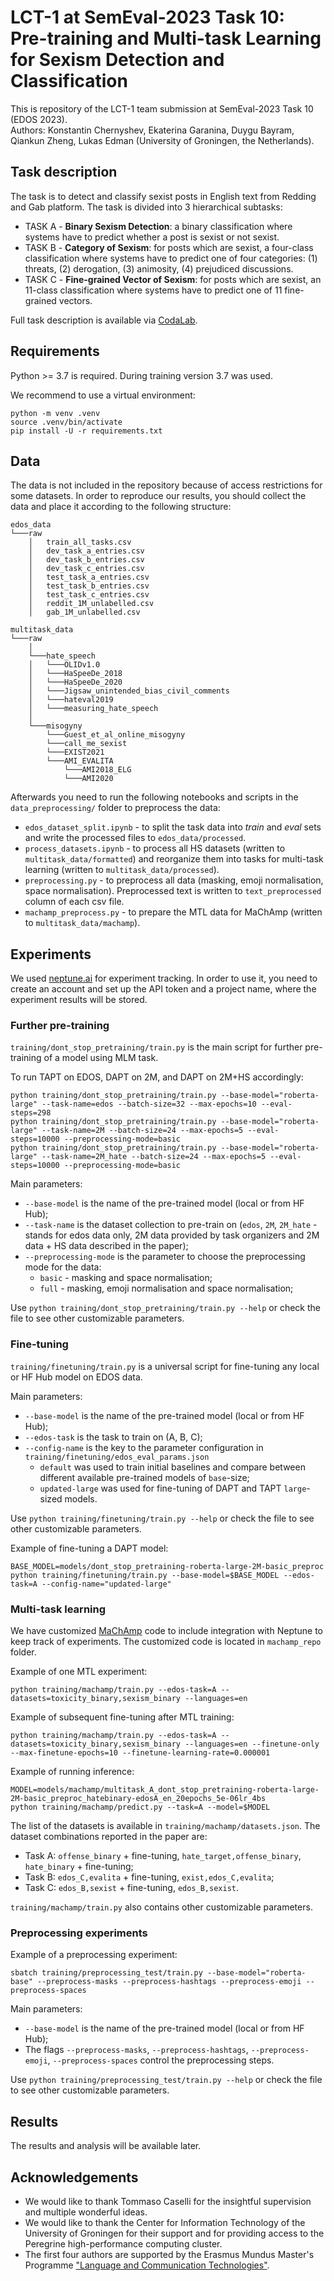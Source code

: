 # LCT-1 at SemEval-2023 Task 10: Pre-training and Multi-task Learning for Sexism Detection and Classification

This is repository of the LCT-1 team submission at SemEval-2023 Task 10 (EDOS 2023). <br>
Authors: Konstantin Chernyshev, Ekaterina Garanina, Duygu Bayram, Qiankun Zheng, Lukas Edman (University of Groningen, the Netherlands).

## Task description

The task is to detect and classify sexist posts in English text from Redding and Gab platform. The task is divided into 3 hierarchical subtasks:

* TASK A - **Binary Sexism Detection**: a binary classification where systems have to predict whether a post is sexist or not sexist.
* TASK B - **Category of Sexism**: for posts which are sexist, a four-class classification where systems have to predict one of four categories: (1) threats, (2)  derogation, (3) animosity, (4) prejudiced discussions. 
* TASK C - **Fine-grained Vector of Sexism**: for posts which are sexist, an 11-class classification where systems have to predict one of 11 fine-grained vectors.

Full task description is available via [CodaLab](https://codalab.lisn.upsaclay.fr/competitions/7124).


## Requirements

Python >= 3.7 is required. During training version 3.7 was used.

We recommend to use a virtual environment:
```shell
python -m venv .venv
source .venv/bin/activate
pip install -U -r requirements.txt
```

## Data

The data is not included in the repository because of access restrictions for some datasets. 
In order to reproduce our results, you should collect the data and place it according to the following structure:

```
edos_data
└───raw
    │   train_all_tasks.csv
    │   dev_task_a_entries.csv
    │   dev_task_b_entries.csv
    │   dev_task_c_entries.csv
    │   test_task_a_entries.csv
    │   test_task_b_entries.csv
    │   test_task_c_entries.csv
    │   reddit_1M_unlabelled.csv
    │   gab_1M_unlabelled.csv

multitask_data
└───raw
    │
    └───hate_speech
    │   └───OLIDv1.0
    │   └───HaSpeeDe_2018
    │   └───HaSpeeDe_2020
    │   └───Jigsaw_unintended_bias_civil_comments
    │   └───hateval2019
    │   └───measuring_hate_speech
    │
    └───misogyny
        └───Guest_et_al_online_misogyny
        └───call_me_sexist
        └───EXIST2021
        └───AMI_EVALITA
            └───AMI2018_ELG
            └───AMI2020
```

Afterwards you need to run the following notebooks and scripts in the `data_preprocessing/` folder to preprocess the data:
* `edos_dataset_split.ipynb` - to split the task data into _train_ and _eval_ sets and write the processed files to `edos_data/processed`.
* `process_datasets.ipynb` - to process all HS datasets (written to `multitask_data/formatted`) and reorganize them into tasks for multi-task learning (written to `multitask_data/processed`).
* `preprocessing.py` - to preprocess all data (masking, emoji normalisation, space normalisation). Preprocessed text is written to `text_preprocessed` column of each csv file.
* `machamp_preprocess.py` - to prepare the MTL data for MaChAmp (written to `multitask_data/machamp`).


## Experiments

We used [neptune.ai](https://neptune.ai/) for experiment tracking. In order to use it, you need to create an account 
and set up the API token and a project name, where the experiment results will be stored.


### Further pre-training

`training/dont_stop_pretraining/train.py` is the main script for further pre-training of a model using MLM task.

To run TAPT on EDOS, DAPT on 2M, and DAPT on 2M+HS accordingly:
```shell
python training/dont_stop_pretraining/train.py --base-model="roberta-large" --task-name=edos --batch-size=32 --max-epochs=10 --eval-steps=298
python training/dont_stop_pretraining/train.py --base-model="roberta-large" --task-name=2M --batch-size=24 --max-epochs=5 --eval-steps=10000 --preprocessing-mode=basic
python training/dont_stop_pretraining/train.py --base-model="roberta-large" --task-name=2M_hate --batch-size=24 --max-epochs=5 --eval-steps=10000 --preprocessing-mode=basic
```

Main parameters:
* `--base-model` is the name of the pre-trained model (local or from HF Hub);
* `--task-name` is the dataset collection to pre-train on (`edos`, `2M`, `2M_hate` - stands for edos data only, 2M data provided by task organizers and 2M data + HS data described in the paper);
* `--preprocessing-mode` is the parameter to choose the preprocessing mode for the data:
    * `basic` - masking and space normalisation;
    * `full` - masking, emoji normalisation and space normalisation;

Use `python training/dont_stop_pretraining/train.py --help` or check the file to see other customizable parameters.


### Fine-tuning

`training/finetuning/train.py` is a universal script for fine-tuning any local or HF Hub model on EDOS data.

Main parameters:
* `--base-model` is the name of the pre-trained model (local or from HF Hub);
* `--edos-task` is the task to train on (A, B, C);
* `--config-name` is the key to the parameter configuration in `training/finetuning/edos_eval_params.json`
    * `default` was used to train initial baselines and compare between different available pre-trained models of `base`-size;
    * `updated-large` was used for fine-tuning of DAPT and TAPT `large`-sized models.

Use `python training/finetuning/train.py --help` or check the file to see other customizable parameters.

Example of fine-tuning a DAPT model:
```shell
BASE_MODEL=models/dont_stop_pretraining-roberta-large-2M-basic_preproc
python training/finetuning/train.py --base-model=$BASE_MODEL --edos-task=A --config-name="updated-large"
```


### Multi-task learning

We have customized [MaChAmp](https://github.com/machamp-nlp/machamp) code to include integration with Neptune to keep track of experiments. 
The customized code is located in `machamp_repo` folder.

Example of one MTL experiment:
```shell
python training/machamp/train.py --edos-task=A --datasets=toxicity_binary,sexism_binary --languages=en
```

Example of subsequent fine-tuning after MTL training:
```shell
python training/machamp/train.py --edos-task=A --datasets=toxicity_binary,sexism_binary --languages=en --finetune-only --max-finetune-epochs=10 --finetune-learning-rate=0.000001
```

Example of running inference:
```shell
MODEL=models/machamp/multitask_A_dont_stop_pretraining-roberta-large-2M-basic_preproc_hatebinary-edosA_en_20epochs_5e-06lr_4bs
python training/machamp/predict.py --task=A --model=$MODEL
```

The list of the datasets is available in `training/machamp/datasets.json`. The dataset combinations reported in the paper are:
* Task A: `offense_binary` + fine-tuning, `hate_target,offense_binary`, `hate_binary` + fine-tuning;
* Task B: `edos_C,evalita` + fine-tuning, `exist,edos_C,evalita`;
* Task C: `edos_B,sexist` + fine-tuning, `edos_B,sexist`.

`training/machamp/train.py` also contains other customizable parameters.


### Preprocessing experiments

Example of a preprocessing experiment:
```shell
sbatch training/preprocessing_test/train.py --base-model="roberta-base" --preprocess-masks --preprocess-hashtags --preprocess-emoji --preprocess-spaces
```

Main parameters:
* `--base-model` is the name of the pre-trained model (local or from HF Hub);
* The flags `--preprocess-masks`, `--preprocess-hashtags`, `--preprocess-emoji`, `--preprocess-spaces` control the preprocessing steps.

Use `python training/preprocessing_test/train.py --help` or check the file to see other customizable parameters.


## Results

The results and analysis will be available later.


## Acknowledgements

* We would like to thank Tommaso Caselli for the insightful supervision and multiple wonderful ideas.
* We would like to thank the Center for Information Technology of the University of Groningen for their support and for providing access to the Peregrine high-performance computing cluster.
* The first four authors are supported by the Erasmus Mundus Master's Programme ["Language and Communication Technologies"](https://lct-master.org).
